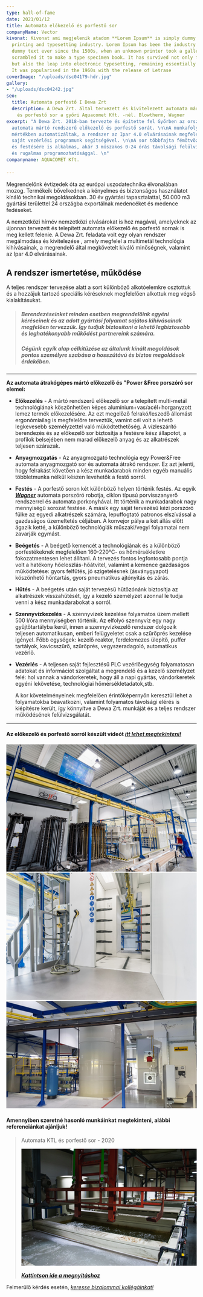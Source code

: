 ```yaml
---
type: hall-of-fame
date: 2021/01/12
title: Automata előkezelő és porfestő sor
companyName: Vector
kivonat: Kivonat ami megjelenik atadom **Lorem Ipsum** is simply dummy text of the
  printing and typesetting industry. Lorem Ipsum has been the industry's standard
  dummy text ever since the 1500s, when an unknown printer took a galley of type and
  scrambled it to make a type specimen book. It has survived not only five centuries,
  but also the leap into electronic typesetting, remaining essentially unchanged.
  It was popularised in the 1960s with the release of Letrase
coverImage: "/uploads/dsc04179-hdr.jpg"
gallery:
- "/uploads/dsc04242.jpg"
seo:
  title: Automata porfestő I Dewa Zrt
  description: A Dewa Zrt. által tervezett és kivitelezett automata mártó - előkezelő
    és porfestő sor a győri Aquacomet Kft. -nél. Blowtherm, Wagner
excerpt: "A Dewa Zrt. 2018-ban tervezte és építette fel Győrben az ország egyik legújabb
  automata mártó rendszerű előkezelő és porfestő sorát. \n\nA munkafolyamatok teljes
  mértékben automatizáltak, a rendszer az Ipar 4.0 elvárásainak megfelelően lett megtervezve
  saját vezérlési programunk segítségével. \n\nA sor többfajta fémötvözet előkezelésére
  és festésére is alkalmas, akár 3 műszakos 0-24 órás távolsági felülvizsgálással
  és rugalmas programozhatósággal. \n"
companyname: AQUACOMET Kft.

---
```

Megrendelőnk évtizedek óta az európai uszodatechnika élvonalában mozog. Termékeik bővelkednek a kényelmes és biztonságos használatot kínáló technikai megoldásokban. 30 év gyártási tapasztalattal, 50.000 m3 gyártási területtel 24 országba exportálnak medencéket és medence fedéseket.

A nemzetközi hírnév nemzetközi elvásárokat is hoz magával, amelyeknek az újonnan tervezett és telepített automata előkezelő és porfestő sornak is meg kellett felenie. A Dewa Zrt. feladata volt egy olyan rendszer megálmodása és kivitelezése , amely megfelel a multimetál technológia kihívásainak, a megrendelő által megkövetelt kiváló minőségnek, valamint az Ipar 4.0 elvárásainak.

## A rendszer ismertetése, működése

A teljes rendszer tervezése alatt a sort különböző alkotóelemkre osztottuk és a hozzájuk tartozó speciális kéréseknek megfelelően alkottuk meg végső kialakításukat.

> ##### Berendezéseinket **minden esetben** megrendelőink egyéni kéréseinek és az adott gyártási folyamat sajátos kihívásainak megfelően tervezzük. Így tudjuk biztosítani a lehető legbiztosabb és leghatékonyabb működést partnereink számára.
>
> ##### Cégünk egyik alap célkitűzése az általunk kínált megoldások pontos személyre szabása a hosszútávú és biztos megoldások érdekében.

***

**Az automata átrakógépes mártó előkezelő és "Power &Free porszóró sor elemei:**

* **Előkezelés** - A mártó rendszerű előkezelő sor a telepített multi-metál technológiának köszönhetően képes alumínium+vas/acél+horganyzott lemez termék előkezelésére. Az ezt megelőző felrakó/leszedő állomást ergonómiailag is megfelelőre terveztük, vamint cél volt a lehető legkevesebb személyzettel való működtethetőség.  A vízleszárító berendezés és az előkezelő sor biztosítja a festésre kész állapotot, a profilok belsejében nem marad előkezelő anyag és az alkatrészek teljesen szárazak.
* **Anyagmozgatás** - Az anyagmozgató technológia egy Power&Free automata anyagmozgató sor és automata átrakó rendszer. Ez azt jelenti, hogy felrakást követően a kész munkadarabok minden egyéb manuális többletmunka nélkül készen levehetők a festő sorról.
* **Festés** - A porfestő soron két különböző helyen történik festés. Az egyik [**_Wagner_**](https://www.wagner-group.com/en/industry/ "Wagner honlap  - ipari") automata porszóró robotja, ciklon típusú porvisszanyerő rendszerrel és automata porkonyhával. Itt történik a munkadarabok nagy mennyiségű sorozat festése. A másik egy saját tervezésű kézi porszóró fülke az egyedi alkatrészek számára, lepuffogtató patronos elszívással a gazdaságos üzemeltetés céljában. A konvejor pálya a két állás előtt ágazik ketté, a különböző technológiák műszaki/vegyi folyamatai nem zavarják egymást.
* **Beégetés** - A beégető kemencét a technológiának és a különböző porfestékeknek megfelelően 160-220°C- os hőmérsékletkre fokozatmentesen lehet állítani. A tervezés fontos legfontosabb pontja volt a hatékony hőeloszlás-hőátvitel, valamint a kemence gazdaságos működtetése: gyors felfűtés, jó szigetelésnek (ásványgyapot) köszönhető hőntartás, gyors pneumatikus ajtónyitás és zárás.
* **Hűtés** - A beégetés után saját tervezésű hűtőzónánk biztosítja az alkatrészek visszahűtését, így a kezelő személyzet azonnal le tudja venni a kész munkadarabokat a sorról.
* **Szennyvízkezelés** - A szennyvizek kezelése folyamatos üzem mellett 500 l/óra mennyiségben történik. Az elfolyó szennyvíz egy nagy gyűjtőtartályba kerül, innen a szennyvízkezelő rendszer dolgozik teljesen automatikusan, emberi felügyeletet csak a szűrőprés kezelése igényel. Főbb egységek: kezelő reaktor, ferdelemezes ülepítő, puffer tartályok, kavicsszűrő, szűrőprés, vegyszeradagoló, automatikus vezérlő.
* **Vezérlés** - A teljesen saját fejlesztésű PLC vezérlőegység folyamatosan adatokat és információt szolgáltat a megrendelő és a kezelő személyzet felé: hol vannak a vándorkeretek, hogy áll a napi gyártás, vándorkeretek egyéni lekövetése, technológiai hőmérsékletadatok,stb.

  A kor követelményeinek megfelelően érintőképernyőn keresztül lehet a folyamatokba beavatkozni, valamint folyamatos távolsági elérés is kiépítésre került, így könnyítve a Dewa Zrt. munkáját és a teljes rendszer működésének felülvizsgálatát.

***

#### **Az előkezelő és porfestő sorról készült videót** [_itt lehet megtekinteni!_](https://www.youtube.com/watch?v=7yMr4K64bUo&ab_channel=RobertKovacs "Aquacomet porfestő üzem videó")

![](/public/uploads/dsc04242.jpg)![](/public/uploads/dsc04125-hdr.jpg)![](/public/uploads/aquacomet.jpg)

#### Amennyiben szeretné hasonló munkáinkat megtekinteni, alábbi referenciánkat ajánljuk!

> Automata KTL és porfestő sor - 2020
>
> ![](/public/uploads/dsc_1493.webp)
>
> [**_Kattintson ide a megnyitáshoz_**](/referenciak/automata-ktl-es-porfesto-sor "BUMET referencia")

Felmerülő kérdés esetén, [_keresse bizalommal kollégáinkat!_](/kapcsolat "Kapcsolati felület")